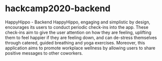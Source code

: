 # hackcamp2020-backend
HappyHippo - Backend HappyHippo, engaging and simplistic by design, encourages its users to conduct periodic check-ins into the app. These check-ins aim to give the user attention on how they are feeling, uplifting them to feel happier if they are feeling down, and can de-stress themselves through catered, guided breathing and yoga exercises. Moreover, this application aims to promote workplace wellness by allowing users to share positive messages to other coworkers.
